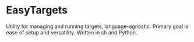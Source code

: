 # EasyTargets
Utility for managing and running targets, language-agnostic. Primary goal is ease of setup and versatility. Written in sh and Python.
